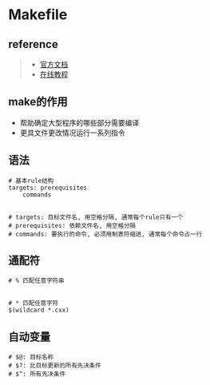 # Makefile


## reference
> - [官方文档](https://www.gnu.org/software/make/manual/make.html)
> - [在线教程](http://makefiletutorial.foofun.cn/)


## make的作用
+ 帮助确定大型程序的哪些部分需要编译
+ 更具文件更改情况运行一系列指令


## 语法
```shell
# 基本rule结构
targets: prerequisites
    commands


# targets: 目标文件名, 用空格分隔, 通常每个rule只有一个
# prerequisites: 依赖文件名, 用空格分隔
# commands: 要执行的命令, 必须用制表符缩进, 通常每个命令占一行
```


## 通配符
```shell
# % 匹配任意字符串


# * 匹配任意字符
$(wildcard *.cxx)
```


## 自动变量
```shell
# $@: 目标名称
# $?: 比目标更新的所有先决条件
# $^: 所有先决条件
```